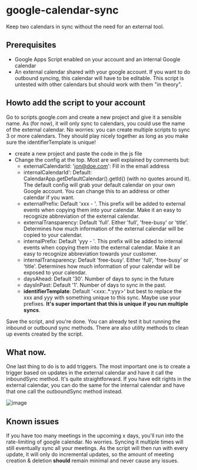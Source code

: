 # google-calendar-sync
Keep two calendars in sync without the need for an external tool.


## Prerequisites
- Google Apps Script enabled on your account and an internal Google calendar
- An external calendar shared with your google account. If you want to do outbound syncing, this calendar will have to be editable. This script is untested with other calendars but should work with them "in theory".

## Howto add the script to your account
Go to scripts.google.com and create a new project and give it a sensible name. As (for now), it will only sync to calendars, you could use the name of the external calendar. No worries: you can create multiple scripts to sync 3 or more calendars. They should play nicely together as long as you make sure the identifierTemplate is unique!
- create a new project and paste the code in the js file
- Change the config at the top. Most are well explained by comments but:
  - externalCalendarId: 'jon@doe.com': Fill in the email address
  - internalCalendarId': Default: CalendarApp.getDefaultCalendar().getId() (with no quotes around it). The default config will grab your default calendar on your own Google account. You can change this to an address or other calendar if you want.
  - externalPrefix: Default 'xxx - '. This prefix will be added to external events when copying them into your calendar. Make it an easy to recognize abbreviation of the external calendar.
  - externalTransparency: Default 'full'. Either 'full', 'free-busy' or 'title'. Determines how much information of the external calendar will be copied to your calendar.
  - internalPrefix: Default 'yyy - '. This prefix will be added to internal events when copying them into the external calendar. Make it an easy to recognize abbreviation towards your customer.
  - internalTransparency: Default 'free-busy'. Either 'full', 'free-busy' or 'title'. Determines how much information of your calendar will be exposed to your calendar.
  - daysAhead: Default '30'. Number of days to sync in the future
  - daysInPast: Default '1'. Number of days to sync in the past. 
  - **identifierTemplate**: Default '&lt;xxx:.*:yyy&gt;' but best to replace the xxx and yyy with something unique to this sync. Maybe use your prefixes. **It's super important that this is unique if you run multiple syncs**.

Save the script, and you're done. You can already test it but running the inbound or outbound sync methods. There are also utility methods to clean up events created by the script.

## What now.
One last thing to do is to add triggers. The most important one is to create a trigger based on updates in the external calendar and have it call the inboundSync method. It's quite straightforward. If you have edit rights in the external calendar, you can do the same for the internal calendar and have that one call the outboundSync method instead.

![image](https://user-images.githubusercontent.com/1446282/124564507-701b2600-de41-11eb-8d71-0776bbd3d068.png)

## Known issues
If you have too many meetings in the upcoming x days, you'll run into the rate-limiting of google calendar. No worries. Syncing it multiple times will still eventually sync all your meetings. As the script will then run with every update, it will only do incremental updates, so the amount of meeting creation & deletion **should** remain minimal and never cause any issues.
